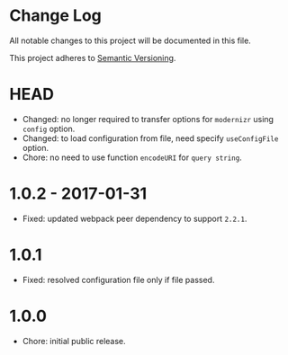 # Change Log

All notable changes to this project will be documented in this file.

This project adheres to [Semantic Versioning](http://semver.org/).

# HEAD

- Changed: no longer required to transfer options for `modernizr` using `config` option.
- Changed: to load configuration from file, need specify `useConfigFile` option.
- Chore: no need to use function `encodeURI` for `query string`.

# 1.0.2 - 2017-01-31

- Fixed: updated webpack peer dependency to support `2.2.1`.

# 1.0.1

- Fixed: resolved configuration file only if file passed.

# 1.0.0

- Chore: initial public release.
